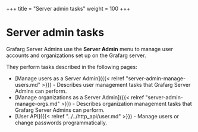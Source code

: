+++
title = "Server admin tasks"
weight = 100
+++

# Server admin tasks

Grafarg Server Admins use the **Server Admin** menu to manage user accounts and organizations set up on the Grafarg server.

They perform tasks described in the following pages:

- [Manage users as a Server Admin]({{< relref "server-admin-manage-users.md" >}}) - Describes user management tasks that Grafarg Server Admins can perform.
- [Manage organizations as a Server Admin]({{< relref "server-admin-manage-orgs.md" >}}) - Describes organization management tasks that Grafarg Server Admins can perform.
- [User API]({{< relref "../../http_api/user.md" >}}) - Manage users or change passwords programmatically.
